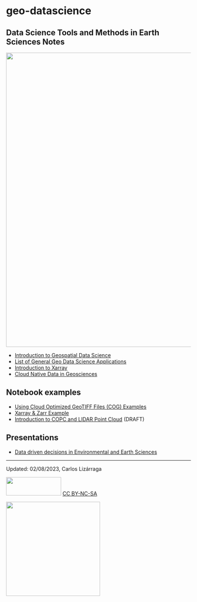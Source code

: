 # geo-datascience

 ## Data Science Tools and Methods in Earth Sciences Notes
 
 <img src="https://images.unsplash.com/photo-1588252090896-fc811303a232?ixlib=rb-4.0.3&ixid=MnwxMjA3fDB8MHxwaG90by1wYWdlfHx8fGVufDB8fHx8&auto=format&fit=crop&w=1548&q=80" width=800>
 
 * [Introduction to Geospatial Data Science](https://github.com/clizarraga-UAD7/geo-datascience2/blob/main/intro-geo-data-sci.md)
 * [List of General Geo Data Science Applications](https://github.com/clizarraga-UAD7/geo-datascience2/blob/main/geo-ds-reads.md)
 * [Introduction to Xarray](https://github.com/clizarraga-UAD7/geo-datascience2/blob/main/intro-xarray.md)
 * [Cloud Native Data in Geosciences](https://github.com/clizarraga-UAD7/geo-datascience2/blob/main/cloud-native-data.md)
 
 ## Notebook examples
 
 * [Using Cloud Optimized GeoTIFF Files (COG) Examples](https://github.com/clizarraga-UAD7/Notebooks/blob/main/CloudNativeDataExamples1.ipynb)
 * [Xarray & Zarr Example](https://github.com/clizarraga-UAD7/Notebooks/blob/main/XarrayZarrExample1.ipynb)
 * [Introduction to COPC and LIDAR Point Cloud](https://github.com/clizarraga-UAD7/Notebooks/blob/main/IntroCOPC_LIDARPointCloud.ipynb) (DRAFT)
 
 ## Presentations
 * [Data driven decisions in Environmental and Earth Sciences](https://docs.google.com/presentation/d/1iEqEn1BF6Wb9GwYBOXfVKiXJqjHSUGhLvRH9m6kqQQg/edit?usp=sharing)
 
***

Updated: 02/08/2023, Carlos Lizárraga

<img src="https://upload.wikimedia.org/wikipedia/commons/thumb/4/4b/CC_BY-NC-SA.svg/800px-CC_BY-NC-SA.svg.png?20181117113353" width="150" height="50"/> [CC BY-NC-SA](https://creativecommons.org/licenses/by-nc-sa/4.0/)


[<img src="https://datascience.arizona.edu/sites/default/files/Data%20Science%20Institute_Webheader%20%281%29.svg" width="256">](https://datascience.arizona.edu)



